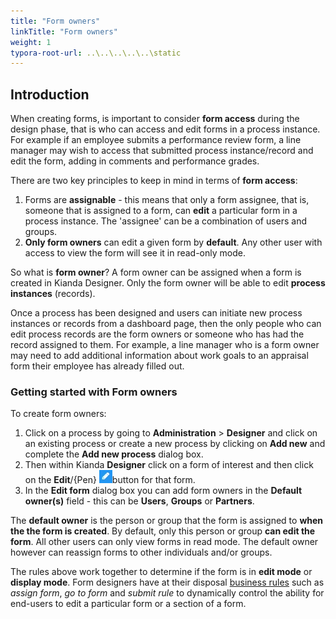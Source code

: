 ```yaml
---
title: "Form owners"
linkTitle: "Form owners"
weight: 1
typora-root-url: ..\..\..\..\..\static
---
```


## Introduction

When creating forms, is important to consider **form access** during the design phase, that is who can access and edit forms in a process instance. For example if an employee submits a performance review form, a line manager may wish to access that submitted process instance/record and edit the form, adding in comments and performance grades. 

There are two key principles to keep in mind in terms of **form access**:

1. Forms are **assignable** - this means that only a form assignee, that is, someone that is assigned to a form, can **edit** a particular form in a process instance. The 'assignee' can be a combination of users and groups.
2. **Only form owners** can edit a given form by **default**. Any other user with access to view the form will see it in read-only mode.

So what is **form owner**? A form owner can be assigned when a form is created in Kianda Designer. Only the form owner will be able to edit **process instances** (records).

Once a process has been designed and users can initiate new process instances or records from a dashboard page, then the only people who can edit process records are the form owners or someone who has had the record assigned to them.
For example, a line manager who is a form owner may need to add additional information about work goals to an appraisal form their employee has already filled out.

### Getting started with Form owners

To create form owners:

1. Click on a process by going to **Administration** > **Designer** and click on an existing process or create a new process by clicking on **Add new** and complete the **Add new process** dialog box.
2. Then within Kianda **Designer** click on a form of interest and then click on the **Edit**/{Pen} ![Edit/Pen button](/images/penicon.png)button for that form.
3. In the **Edit form** dialog box you can add form owners in the **Default owner(s)** field - this can be **Users**, **Groups** or **Partners**.

The **default owner** is the person or group that the form is assigned to **when the the form is created**. By default, only this person or group **can edit the form**. All other users can only view forms in read mode. The default owner however can reassign forms to other individuals and/or groups.

The rules above work together to determine if the form is in **edit mode** or **display mode**. Form designers have at their disposal [business rules](business-rules.md) such as *assign form*, *go to form* and *submit rule* to dynamically control the ability for end-users to edit a particular form or a section of a form.
